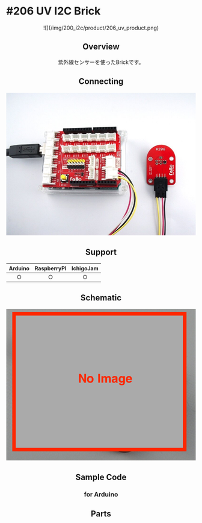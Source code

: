 # #206 UV I2C Brick

<center>![](/img/200_i2c/product/206_uv_product.png)
<!--COLORME-->

## Overview
紫外線センサーを使ったBrickです。

## Connecting
![](/img/200_i2c/connect/206_uv_connect.jpg)

## Support
|Arduino|RaspberryPI|IchigoJam|
|:--:|:--:|:--:|
|○|○|○|

## Schematic
![](/img/200_i2c/schematic/206_uv_schematic.png)

## Sample Code
### for Arduino

## Parts
